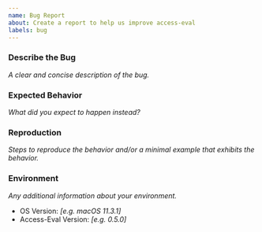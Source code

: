 ```yaml
---
name: Bug Report
about: Create a report to help us improve access-eval
labels: bug
---
```


<!--
  ⚠️⚠️ Please do the following before submitting: ⚠️⚠️

  📖 Please read our Code of Conduct.
  🔎 Please search existing issues to avoid creating duplicates.
-->

### Describe the Bug

_A clear and concise description of the bug._

### Expected Behavior

_What did you expect to happen instead?_

### Reproduction

_Steps to reproduce the behavior and/or a minimal example that exhibits the behavior._

### Environment

_Any additional information about your environment._

-   OS Version: _[e.g. macOS 11.3.1]_
-   Access-Eval Version: _[e.g. 0.5.0]_
